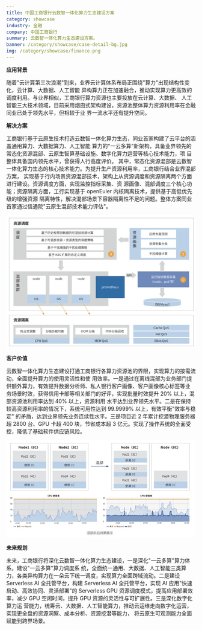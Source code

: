 ```yaml
---
title: 中国工商银行云数智一体化算力生态建设方案
category: showcase
industry: 金融
company: 中国工商银行
summary: 云数智一体化算力生态建设方案。
banner: /category/showcase/case-detail-bg.jpg
img: /category/showcase/finance.png
---
```




**应用背景**

随着"云计算第三次浪潮"到来，业界云计算体系布局正围绕"算力"出现结构性变化，云计算、大数据、人工智能
异构算力正在加速融合，推动实现算力更高效的调度利用。与业界相似，工商银行算力资源也主要投放在云计算、大数据、
人工智能三大技术领域，目前采用烟囱式架构建设，资源池整体算力资源利用率在金融同业已处于领先水平，但相较于业
界一流水平还有提升空间。

**解决方案**

工商银行基于云原生技术打造云数智一体化算力生态，同业首家构建了云平台的涵盖通用算力、大数据算力、人工智能
算力的"一云多算"新架构，具备业界领先的常态化资源混部、云原生智算基础设施、数字化算力运营等核心技术能力，项
目整体具备国内领先水平，曾获得人行高度评价。
其中，常态化资源混部是云数智一体化算力生态的核心技术能力。为提升生产资源利用率，工商银行结合业界混部方案，
实现基于行内场景资源混部技术，架构上从资源调度和资源隔离两个方面进行建设。资源调度方面，实现监控指标采集、资
源画像、混部调度三个核心功能；资源隔离方面，工行实现基于 openEuler
内核隔离技术，提供基于高低优先级的增强资源
隔离特性，解决混部场景下容器隔离性不足的问题。整体方案同业首家通过信通院"云原生混部技术能力评估"。

![](./media/image1.png)

**客户价值**

云数智一体化算力生态建设打通工商银行各算力资源池的界限，实现算力的按需流动，全面提升算力的使用灵活性和使
用效率。一是通过在离线混部为业务部门提供额外算力，有效提升数据分析师、私人银行客户画像、客户画像核心标签等业
务场景时效，获得信用卡部等相关部门的好评，实现批量时效提升 20%
以上，混部资源池利用率达到 40% 以上，资源利用
水平达到业界领先水平。二是在保持较高资源利用率的情况下，系统可用性达到
99.9999% 以上，有效平衡"效率与稳定"
的矛盾，达到业界领先业务连续性水平。三是项目近 2 年累计挖潜物理服务器超
2800 台、GPU 卡超 400 块，节省成本超 3
亿元。实现了操作系统的全面受控，降低了基础软件供应链风险。

![](./media/image2.png)

**未来规划**

未来，工商银行将深化云数智一体化算力生态建设，一是深化"一云多算"算力体系，建设"一云多算"算力调度系
统，全面统一通用、大数据、人工智能三类算力，各类异构算力在一朵云下统一调度，实现算力全面跨域流动。二是建设
Serverless AI 全托管平台，构建 Serverless AI 全托管平台，实现 AI
应用"快速启动、高效协同、灵活部署"的 Serverless GPU
资源调度模式，提高应用部署效率，减少 GPU 空闲时间，提升 GPU
资源的灵活性与可扩展性。三是深化数字化算力运
营能力，统筹云、大数据、人工智能算力，推动云运维走向数字化运营，实现更全盘的资源洞察、成本分析、资源挖潜等能力，
将云原生可观测能力全面赋能到跨界场景。
